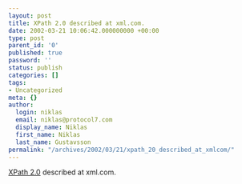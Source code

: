```yaml
---
layout: post
title: XPath 2.0 described at xml.com.
date: 2002-03-21 10:06:42.000000000 +00:00
type: post
parent_id: '0'
published: true
password: ''
status: publish
categories: []
tags:
- Uncategorized
meta: {}
author:
  login: niklas
  email: niklas@protocol7.com
  display_name: Niklas
  first_name: Niklas
  last_name: Gustavsson
permalink: "/archives/2002/03/21/xpath_20_described_at_xmlcom/"
---
```

[XPath 2.0](http://www.xml.com/pub/a/2002/03/20/xpath2.html) described at xml.com.

